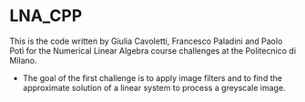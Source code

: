 # LNA_CPP
This is the code written by Giulia Cavoletti, Francesco Paladini and Paolo Potì for the Numerical Linear Algebra course challenges at the Politecnico di Milano.

- The goal of the first challenge is to apply image filters and to find the approximate solution of a linear system to process a greyscale image.

